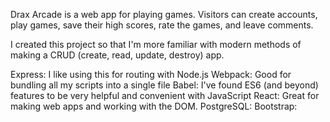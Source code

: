 Drax Arcade is a web app for playing games. Visitors can create accounts, play games, save their high scores, rate the games, and leave comments.

I created this project so that I'm more familiar with modern methods of making a CRUD (create, read, update, destroy) app.

Express: I like using this for routing with Node.js
Webpack: Good for bundling all my scripts into a single file
Babel: I've found ES6 (and beyond) features to be very helpful and convenient with JavaScript
React: Great for making web apps and working with the DOM.
PostgreSQL:
Bootstrap: 
